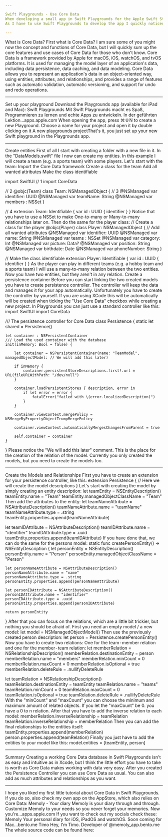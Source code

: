 ```yaml
---

Swift Playgrounds - Use Core Data
When developing a small app in Swift Playgrounds for the Apple Swift Student Challenge 2023, I wanted to use Core Data as the database to store data.
As I have to use Swift Playgrounds to develop the app I quickly noticed that there is no easy way to create a Core Data Store as you are used to in XCode. This means you have to code all entities, attributes and relationships by hand.

---
```


What is Core Data?
First what is Core Data? I am sure some of you might now the concept and functions of Core Data, but I will quickly sum up the core features and use cases of Core Data for those who don't know.
Core Data is a framework provided by Apple for macOS, iOS, watchOS, and tvOS platforms. It is used for managing the model layer of an application's data, including data persistence, data caching, and data modeling. Core Data allows you to represent an application's data in an object-oriented way, using entities, attributes, and relationships, and provides a range of features such as automatic validation, automatic versioning, and support for undo and redo operations.

---

Set up your playground
Download the Playgrounds app (available for iPad and Mac):
‎Swift Playgrounds
‎Mit Swift Playgrounds macht es Spaß, Programmieren zu lernen und echte Apps zu entwickeln. In der geführten Lektion…apps.apple.com
When opening the app, press ⌘⇧N to create a new Playground. Choose a name for your project and open it by double clicking on it
A new playgrounds projectThat's it, you just set up your new Swift playground in the Playgrounds app.

---

Create entities
First of all I start with creating a folder with a new file in it.
In the "DataModels.swift" file I now can create my entities. In this example I will create a team (e.g. a sports team) with some players. Let's start with the team:
Import the Core Data framework
Create a class for the team
Add all wanted attributes
Make the class identifiable

import SwiftUI
// 1
import CoreData

// 2
@objc(Team)
class Team: NSManagedObject {
    // 3
    @NSManaged var identifier: UUID
    @NSManaged var teamName: String
    @NSManaged var members : NSSet
}

// 4
extension Team: Identifiable {
    var id : UUID {
        identifier
    }
}
Notice that you have to use a NSSet to make One-to-many or Many-to-many relationships later on.
Then do the same for the player class:
// Create a class for the player
@objc(Player)
class Player: NSManagedObject {
    // Add all wanted attributes
    @NSManaged var identifier: UUID
    @NSManaged var name: String
    @NSManaged var teams : NSSet
    @NSManaged var category: Int
    @NSManaged var picture: Data?
    @NSManaged var position: String
    @NSManaged var birthdate: Date
    @NSManaged var phoneNumber: String
}

// Make the class identifiable
extension Player: Identifiable {
    var id : UUID {
        identifier
    }
}
As the player can play in different teams (e.g. a hobby team and a sports team) I will use a many-to-many relation between the two entities.
Now you have two entities, but they aren't in any relation.
Create a persistence container
Before you can start linking the two created models you have to create persistence controller. The controller will keep the data and manages it for your app automatically.
Unfortunately you have to create the controller by yourself. If you are using XCode this will be automatically will be created when ticking the "Use Core Data" checkbox while creating a new project.
In Playgrounds you can just use a standard controller like this:
import SwiftUI
import CoreData

/// The persistence controller for Core Data
class Persistence {
    static let shared = Persistence()
    
    let container : NSPersistentContainer
    /// Load the used container with the database
    init(inMemory: Bool = false) {
        
        let container = NSPersistentContainer(name: "TeamModel", managedObjectModel: // We will add this later)
        
        if inMemory {
            container.persistentStoreDescriptions.first!.url = URL(fileURLWithPath: "/dev/null")
        }
        
        container.loadPersistentStores { description, error in
            if let error = error {
                fatalError("failed with \(error.localizedDescription)")
            }
        }
        
        container.viewContext.mergePolicy = NSMergeByPropertyObjectTrumpMergePolicy
        
        container.viewContext.automaticallyMergesChangesFromParent = true
        
        self.container = container
    }
}
Please notice the "We will add this later" comment. This is the place for the creation of the relation of the model. Currently you only created the models, but you need to create the models too.

---

Create the Models and Relationships
First you have to create an extension for your persistence controller, like this:
extension Persistence {
  // Here we will create the model descriptions
}
Let's start with creating the model by simply creating an entity description:
let teamEntity = NSEntityDescription()
teamEntity.name = "Team"
teamEntity.managedObjectClassName = "Team"
Then add the attributes to the entity:
let teamNameAttribute = NSAttributeDescription()
teamNameAttribute.name = "teamName"
teamNameAttribute.type = .string
teamEntity.properties.append(teamNameAttribute)

let teamIDAttribute = NSAttributeDescription()
teamIDAttribute.name = "identifier"
teamIDAttribute.type = .uuid
teamEntity.properties.append(teamIDAttribute)
If you have done that, we can do the same for the persons model:
static func createPersonEntity() -> NSEntityDescription {
    let personEntity = NSEntityDescription()
    personEntity.name = "Person"
    personEntity.managedObjectClassName = "Person"
    
    let personNameAttribute = NSAttributeDescription()
    personNameAttribute.name = "name"
    personNameAttribute.type = .string
    personEntity.properties.append(personNameAttribute)
    
    let personIDAttribute = NSAttributeDescription()
    personIDAttribute.name = "identifier"
    personIDAttribute.type = .uuid
    personEntity.properties.append(personIDAttribute)
    
    return personEntity
}
After that you can focus on the relations, which are a little bit trickier, but nothing you should be afraid of.
First you need an empty model / a new model:
let model = NSManagedObjectModel()
Then use the previously created person description:
let person = Persistence.createPersonEntity()
Now you have to create two relations: One for the team - member relation and one for the member - team relation:
let memberRelation = NSRelationshipDescription()
memberRelation.destinationEntity = person
memberRelation.name = "members"
memberRelation.minCount = 0
memberRelation.maxCount = 0
memberRelation.isOptional = true
memberRelation.deleteRule = .nullifyDeleteRule

let teamRelation = NSRelationshipDescription()
teamRelation.destinationEntity = teamEntity
teamRelation.name = "teams"
teamRelation.minCount = 0
teamRelation.maxCount = 0
teamRelation.isOptional = true
teamRelation.deleteRule = .nullifyDeleteRule
With the "minCount" and "maxCount" you can choose the minimum and maximum amount of related objects. If you let the "maxCount" be 0. you have a 0 to n relation.
After that you have to add the inverse relation to each model:
memberRelation.inverseRelationship = teamRelation
teamRelation.inverseRelationship = memberRelation
Then you can add the final relationships to the entities itself:
teamEntity.properties.append(memberRelation)
person.properties.append(teamRelation)
Finally you just have to add the entities to your model like this:
model.entities = [teamEntity, person]

---

Summary
Creating a working Core Data database in Swift Playgrounds isn't as easy and intuitive as in Xcode, but I think the little effort you have to take is worth as Core Data makes working with data very easy.
After you created the Persistence Controller you can use Core Data as usual. You can also add as much attributes and relationships as you want.

---

I hope you liked my first little tutorial about Core Data in Swift Playgrounds. If you do so, also check my own app on the AppStore, which also relies on Core Data:
‎Memoly - Your diary
‎Memoly is your diary through and through. Customize Memoly to your needs so you never forget your memories. Now you're…apps.apple.com
If you want to check out my socials check these:
Memoly
Your personal diary for iOS, iPadOS and watchOS. Soon coming for Mac...bento.me
Timo
Hey, I'm Timo. Developer of @memoly_app.bento.me
The whole source code can be found here:
